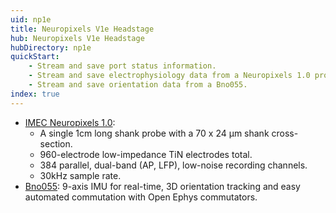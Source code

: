 ```yaml
---
uid: np1e
title: Neuropixels V1e Headstage
hub: Neuropixels V1e Headstage
hubDirectory: np1e
quickStart: 
    - Stream and save port status information.
    - Stream and save electrophysiology data from a Neuropixels 1.0 probe.
    - Stream and save orientation data from a Bno055.
index: true
---
```


<!-- include bno055 contents instead of repeating -->

- [IMEC Neuropixels 1.0](xref:np1e_np1):
    - A single 1cm long shank probe with a 70 x 24 µm shank cross-section.
    - 960-electrode low-impedance TiN electrodes total.
    - 384 parallel, dual-band (AP, LFP), low-noise recording channels.
    - 30kHz sample rate.
- [Bno055](xref:np1e_bno055): 9-axis IMU for real-time, 3D orientation tracking and easy automated commutation with Open Ephys commutators.
